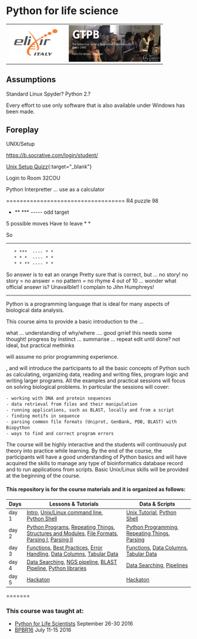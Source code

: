 # Python for life science

<table style="width:100%">
  <tr>
    <td><img src="./Images/elixir_ita_logo.png" alt="yay" height="100" width="150">
    </td>
    <td><img src="./Images/GTPB2015logo.png" alt="yay" height="100" width="250">
    </td>
  <tr/>
</table>

## Assumptions

Standard  Linux
Spyder?
Python 2.?

Every effort to use only software that is also available under Windows has been made.

## Foreplay

UNIX/Setup

https://b.socrative.com/login/student/

[Unix Setup Quizz](http://b.socrative.com/login/student/){:target="_blank"}







Login to Room 32COU

Python Interpretter ... use as a calculator


===================================
R4 puzzle 98

* ** *** ----- odd target

5 possible moves
Have to leave * *

So

* * ***
       * ***  ---- * *
       * * *  ---- * * 
       * * ** ---- * *
So answer is to eat an orange
Pretty sure that is correct, but ... no story!
no story = no answer = no pattern = no rhyme
4 out of 10 ... wonder what official ansewr is?
Unavailble!! I complain to Jihn Humphreys!








**********************************************************
Python is a programming language that is ideal for many aspects of biological data analysis.

This course aims to provide a basic introduction to the  ...

what ... 
understanding of why/where  ....
good grrief this needs some thought!
progress by instinct ... summarise ... repeat edit until done?
not ideal, but practical methinks

will assume no prior programming experience.

, and will introduce the participants to all the basic concepts of Python such as calculating, organizing data, reading and writing files, program logic and writing larger programs. All the examples and practical sessions will focus on solving biological problems. In particular the sessions will cover:

    - working with DNA and protein sequences
    - data retrieval from files and their manipulation
    - running applications, such as BLAST, locally and from a script
    - finding motifs in sequence
    - parsing common file formats (Uniprot, GenBank, PDB, BLAST) with Biopython
    - ways to find and correct program errors

The course will be highly interactive and the students will continuously put theory into practice while learning. By the end of the course, the participants will have a good understanding of Python basics and will have acquired the skills to manage any type of bioinformatics database record and to run applications from scripts. Basic Unix/Linux skills will be provided at the beginning of the course.



#### This repository is for the course materials and it is organized as follows:



Days |Lessons \& Tutorials | Data \& Scripts |
------------ | ------------- | ------------- |
day 1 | [Intro](day1/intro.md), [Unix/Linux command line](day1/1-Unix/Unix-Theory-BPBR16.md), [Python Shell](day1/2-Pythonshell/pythonshell.md) |[Unix Tutorial](day1/1-Unix/unix_tutorial.zip), [Python Shell](day1/2-Pythonshell/d1_pyshell_data_scripts) |
day 2 |[Python Programs](day2/1-PythonPrograms/PythonPrograms.md), [Repeating Things](day2/2-RepeatingThings/RepeatingThings.md), [Structures and Modules](day2/1-PythonPrograms/PythonStructureModulesImport.md), [File Formats](day2/3-Parsing/FileFormats.md),  [Parsing I](day2/3-Parsing/Parsing-Theory-I.md), [Parsing II](day2/3-Parsing/Parsing-Theory-II.md)   | [Python Programming](day2/1-PythonPrograms/d2_programing_data_scripts), [Repeating Things](day2/2-RepeatingThings/d2_repeating_data_scripts), [Parsing](day2/3-Parsing/d2_parsing_data_script) |
day 3 |[Functions](day3/1-Functions/functions.md),  [Best Practices](day3/2-Debugging/BestPracticesInProgramming.md), [Error Handling](day3/2-Debugging/ErrorHandling.md),  [Data Columns](day3/3-DataColumns/DataColumns.md), [Tabular Data](day3/4-TabularData/TabularData.md) | [Functions](day3/1-Functions/d3_functions_data_scripts), [Data Columns](day3/3-DataColumns/d3_datacolumns_data_scripts), [Tabular Data](day3/4-TabularData/d3_tabulardata_data_scripts)   |
day 4 |[Data Searching](day4/1-DataSearching/DataSearching.md), [NGS pipeline](day4/2-Pipelines/NGS_pipeline.md), [BLAST Pipeline](day4/2-Pipelines/Running-BLAST_sys.argv.md), [Python libraries](day4/3-PythonLibraries/tasks.md) |[Data Searching](day4/1-DataSearching/d4_datasearching_data_scripts), [Pipelines](day4/2-Pipelines/d4_pipelines_data_script)  |
day 5 |[Hackaton](day5/Hackathon/HACKATHON_TASKS.md) | [Hackaton](day5/Hackathon/hackathon_data_scripts)



=======


### This course was taught at:
-  [Python for Life Scientists](http://bioinformaticstraining.pythonanywhere.com/course/11/) September 26-30 2016 </br>
-   [BPBR16](http://gtpb.igc.gulbenkian.pt/bicourses/BPBR16/) July 11-15 2016<br/>
